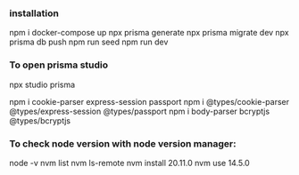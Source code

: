 ### installation
npm i
docker-compose up
npx prisma generate
npx prisma migrate dev
npx prisma db push
npm run seed
npm run dev

### To open prisma studio
npx studio prisma

npm i cookie-parser express-session passport
npm i @types/cookie-parser @types/express-session @types/passport
npm i body-parser bcryptjs @types/bcryptjs

### To check node version with node version manager:
node -v
nvm list
nvm ls-remote
nvm install 20.11.0
nvm use 14.5.0

<!-- 
### Blog:
https://jkettmann.com/authentication-and-authorization-with-graphql-and-passport
https://github.com/ericmakesapps/graphql-passport/blob/main/src/buildContext.ts

### Template:
https://www.youtube.com/watch?v=jYYjIWXG1_A
https://github.com/michaelDonchenko/graphql-server-template/blob/master/src/graphql/resolvers/user.resolver.ts
-->
